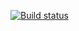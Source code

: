 [![Build status](https://ci.appveyor.com/api/projects/status/c0sjlobspkro30f0?svg=true)](https://ci.appveyor.com/project/ZhekaSPB/echo1)
